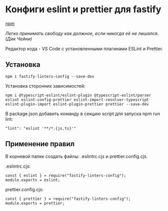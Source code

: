 # Конфиги eslint и prettier для fastify

[npm](https://www.npmjs.com/package/fastify-linters-config)

_Легко принимать свободу как должное, если никогда её не лишался. (Дик Чейни)_

Редактор кода - VS Code с установленными плагинами ESLint и Prettier.

## Установка

`npm i fastify-linters-config --save-dev`

Установка сторонних зависимостей:

`npm i @typescript-eslint/eslint-plugin @typescript-eslint/parser eslint eslint-config-prettier eslint-import-resolver-typescript eslint-plugin-import eslint-plugin-prettier prettier --save-dev`

В package.json добавить команду в секцию script для запуска npm run lint:

`"lint": "eslint '**/*.{js,ts}'"`

## Применение правил

В корневой папке создать файлы: .eslintrc.cjs и prettier.config.cjs.

.eslintrc.cjs:

```
const { eslint } = require("fastify-linters-config");
module.exports = eslint;
```

prettier.config.cjs:

```
const { prettier } = require("fastify-linters-config");
module.exports = prettier;
```
